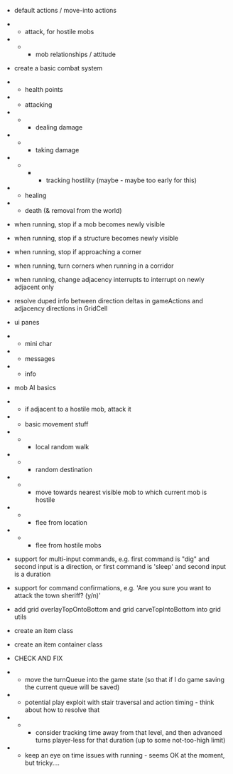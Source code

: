 * default actions / move-into actions
* * attack, for hostile mobs
* * * mob relationships / attitude

* create a basic combat system
* * health points
* * attacking
* * * dealing damage
* * * taking damage
* * * * tracking hostility (maybe - maybe too early for this)
* * healing
* * death (& removal from the world)

* when running, stop if a mob becomes newly visible
* when running, stop if a structure becomes newly visible
* when running, stop if approaching a corner
* when running, turn corners when running in a corridor
* when running, change adjacency interrupts to interrupt on newly adjacent only

* resolve duped info between direction deltas in gameActions and adjacency directions in GridCell

* ui panes
* * mini char
* * messages
* * info

* mob AI basics
* * if adjacent to a hostile mob, attack it
* * basic movement stuff
* * * local random walk
* * * random destination
* * * move towards nearest visible mob to which current mob is hostile
* * * flee from location
* * * flee from hostile mobs

* support for multi-input commands, e.g. first command is "dig" and second input is a direction, or first command is 'sleep' and second input is a duration
* support for command confirmations, e.g. 'Are you sure you want to attack the town sheriff? (y/n)'

* add grid overlayTopOntoBottom and grid carveTopIntoBottom into grid utils 

* create an item class

* create an item container class

* CHECK AND FIX
* * move the turnQueue into the game state (so that if I do game saving the current queue will be saved)
* * potential play exploit with stair traversal and action timing - think about how to resolve that
* * * consider tracking time away from that level, and then advanced turns player-less for that duration (up to some not-too-high limit)
* * keep an eye on time issues with running - seems OK at the moment, but tricky....


